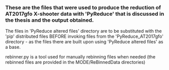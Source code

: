 ### These are the files that were used to produce the reduction of AT2017gfo X-shooter data with 'PyReduce' that is discussed in the thesis and the output obtained.

The files in 'PyReduce altered files' directory are to be substituted with the 'pip' distributed files BEFORE
invoking files from the 'PyReduce_AT2017gfo' directory - as the files there are built upon using 'PyReduce altered files'
as a base. 

rebinner.py is a tool used for manually rebinning files when needed (the rebinned files are provided in the MODE/ReBinnedData directories)
